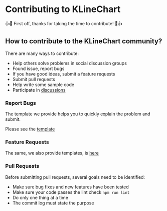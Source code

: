 # Contributing to KLineChart

👍🎉 First off, thanks for taking the time to contribute! 🎉👍

## How to contribute to the KLineChart community?
There are many ways to contribute:
+ Help others solve problems in social discussion groups
+ Found issue, report bugs
+ If you have good ideas, submit a feature requests
+ Submit pull requests
+ Help write some sample code
+ Participate in [discussions](https://github.com/klinecharts/KLineChart/discussions)

### Report Bugs
The template we provide helps you to quickly explain the problem and submit.

Please see the [template](https://github.com/klinecharts/KLineChart/issues/new?assignees=&labels=&template=bug_report.yml&title=%5BBug%5D+)

### Feature Requests
The same, we also provide templates, is [here](https://github.com/klinecharts/KLineChart/issues/new?assignees=&labels=&template=feature_request.yml&title=%5BFeature%5D+)

### Pull Requests
Before submitting pull requests, several goals need to be identified:
+ Make sure bug fixes and new features have been tested
+ Make sure your code passes the lint check `npm run lint`
+ Do only one thing at a time
+ The commit log must state the purpose
